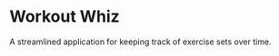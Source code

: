 Workout Whiz
================

A streamlined application for keeping track of exercise sets over time.
